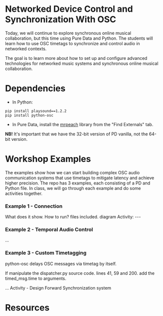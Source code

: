 # Networked Device Control and Synchronization With OSC

Today, we will continue to explore synchronous online musical collaboration, but this time using Pure Data and Python. The students will learn how to use OSC timetags to synchronize and control audio in networked contexts.

The goal is to learn more about how to set up and configure advanced technologies for networked music systems and synchronous online musical collaboration.

# Dependencies

- In Python:

```
pip install playsound==1.2.2
pip install python-osc
```

- In Pure Data, install the [mrpeach](https://github.com/pd-externals/mrpeach) library from the "Find Externals" tab.

**NB!** It's important that we have the 32-bit version of PD vanilla, not the 64-bit version.

# Workshop Examples

The examples show how we can start building complex OSC audio communication systems that use timetags to mitigate latency and achieve higher precision. The repo has 3 examples, each consisting of a PD and Python file. In class, we will go through each example and do some activities together.

### Example 1 - Connection

What does it show.
How to run? files included.
diagram
Activity: ---

### Example 2 - Temporal Audio Control

...

### Example 3 - Custom Timetagging

python-osc delays OSC messages via timetag by itself.

If manipulate the dispatcher.py source code. lines 41, 59 and 200. add the timed_msg.time to arguments.

...
Activity - Design Forward Synchronization system

# Resources
